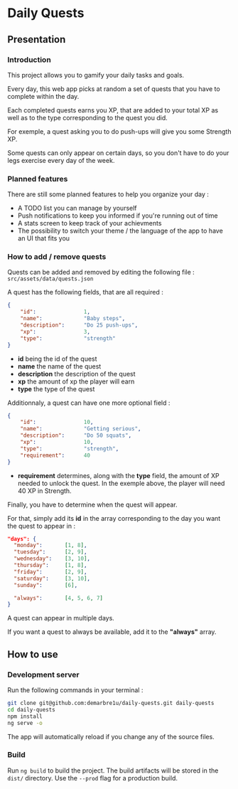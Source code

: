 # Daily Quests

## Presentation

### Introduction

This project allows you to gamify your daily tasks and goals.

Every day, this web app picks at random a set of quests that you have to complete within the day.

Each completed quests earns you XP, that are added to your total XP as well as to the type corresponding to the quest you did.

For exemple, a quest asking you to do push-ups will give you some Strength XP.

Some quests can only appear on certain days, so you don't have to do your legs exercise every day of the week.

### Planned features

There are still some planned features to help you organize your day : 

 - A TODO list you can manage by yourself
 - Push notifications to keep you informed if you're running out of time
 - A stats screen to keep track of your achievments
 - The possibility to switch your theme / the language of the app to have an UI that fits you

### How to add / remove quests

Quests can be added and removed by editing the following file : `src/assets/data/quests.json`

A quest has the following fields, that are all required : 

```json
{
    "id":               1,
    "name":             "Baby steps",
    "description":      "Do 25 push-ups", 
    "xp":               3, 
    "type":             "strength"
}
```

 - **id** being the id of the quest
 - **name** the name of the quest
 - **description** the description of the quest
 - **xp** the amount of xp the player will earn
 - **type** the type of the quest
 
Additionnaly, a quest can have one more optional field : 

```json
{
    "id":               10,
    "name":             "Getting serious",
    "description":      "Do 50 squats", 
    "xp":               10,
    "type":             "strength",
    "requirement":      40
}
```

 - **requirement** determines, along with the **type** field, the amount of XP needed to unlock the quest. In the exemple above, the player will need 40 XP in Strength.
 
Finally, you have to determine when the quest will appear.

For that, simply add its **id** in the array corresponding to the day you want the quest to appear in : 

```json
"days": {
  "monday":       [1, 8], 
  "tuesday":      [2, 9], 
  "wednesday":    [3, 10], 
  "thursday":     [1, 8], 
  "friday":       [2, 9], 
  "saturday":     [3, 10], 
  "sunday":       [6],

  "always":       [4, 5, 6, 7]
}
```

A quest can appear in multiple days.

If you want a quest to always be available, add it to the **"always"** array.

## How to use

### Development server

Run the following commands in your terminal : 

```bash
git clone git@github.com:demarbre1u/daily-quests.git daily-quests
cd daily-quests
npm install
ng serve -o
```

The app will automatically reload if you change any of the source files.

### Build

Run `ng build` to build the project. The build artifacts will be stored in the `dist/` directory. Use the `--prod` flag for a production build.
